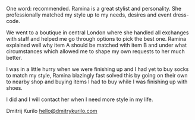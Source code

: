 One word: recommended. Ramina is a great stylist and personality. She professionally matched my style up to my needs, desires and event dress-code. 

We went to a boutique in central London where she handled all exchanges with staff and helped me go through options to pick the best one. Ramina explained well why item A should be matched with item B and under what circumstances which allowed me to shape my own requests to her much better. 

I was in a little hurry when we were finishing up and I had yet to buy socks to match my style, Ramina blazingly fast solved this by going on their own to nearby shop and buying items I had to buy while I was finishing up with shoes.  

I did and I will contact her when I need more style in my life. 

Dmitrij Kurilo
hello@dmitrykurilo.com
